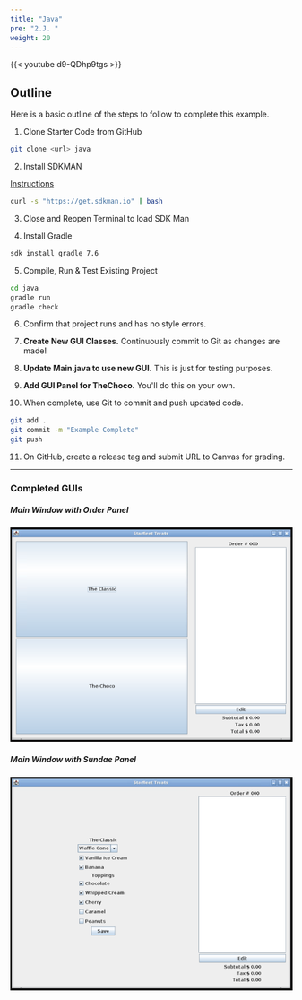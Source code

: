 ```yaml
---
title: "Java"
pre: "2.J. "
weight: 20
---
```


{{< youtube d9-QDhp9tgs  >}}

## Outline

Here is a basic outline of the steps to follow to complete this example.

1. Clone Starter Code from GitHub

```bash
git clone <url> java
```

2. Install SDKMAN

[Instructions](https://sdkman.io/install)

```bash
curl -s "https://get.sdkman.io" | bash
```

3. Close and Reopen Terminal to load SDK Man

4. Install Gradle

```bash
sdk install gradle 7.6
```

5. Compile, Run & Test Existing Project

```bash
cd java
gradle run
gradle check
```

6. Confirm that project runs and has no style errors. 

7. **Create New GUI Classes.** Continuously commit to Git as changes are made!

8. **Update Main.java to use new GUI.** This is just for testing purposes. 

9. **Add GUI Panel for TheChoco.** You'll do this on your own.

10. When complete, use Git to commit and push updated code. 

```bash
git add .
git commit -m "Example Complete"
git push
```

11. On GitHub, create a release tag and submit URL to Canvas for grading. 

---

### Completed GUIs

##### Main Window with Order Panel

![Main Screen](/images/e6/swing_sample.png)

##### Main Window with Sundae Panel

![Main Screen](/images/e6/swing_sample2.png)